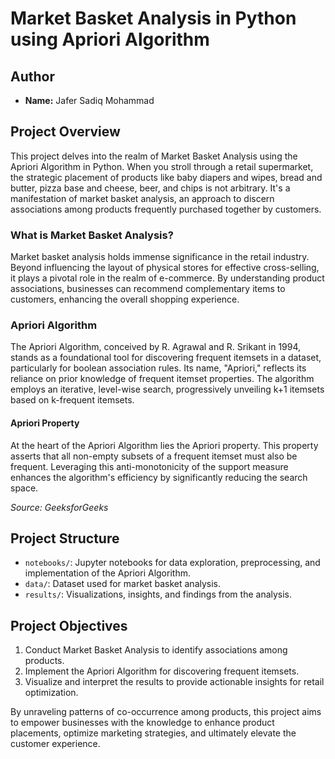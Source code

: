 # Market Basket Analysis in Python using Apriori Algorithm

## Author
- **Name:** Jafer Sadiq Mohammad

## Project Overview
This project delves into the realm of Market Basket Analysis using the Apriori Algorithm in Python. When you stroll through a retail supermarket, the strategic placement of products like baby diapers and wipes, bread and butter, pizza base and cheese, beer, and chips is not arbitrary. It's a manifestation of market basket analysis, an approach to discern associations among products frequently purchased together by customers.

### What is Market Basket Analysis?
Market basket analysis holds immense significance in the retail industry. Beyond influencing the layout of physical stores for effective cross-selling, it plays a pivotal role in the realm of e-commerce. By understanding product associations, businesses can recommend complementary items to customers, enhancing the overall shopping experience.

### Apriori Algorithm
The Apriori Algorithm, conceived by R. Agrawal and R. Srikant in 1994, stands as a foundational tool for discovering frequent itemsets in a dataset, particularly for boolean association rules. Its name, "Apriori," reflects its reliance on prior knowledge of frequent itemset properties. The algorithm employs an iterative, level-wise search, progressively unveiling k+1 itemsets based on k-frequent itemsets.

#### Apriori Property
At the heart of the Apriori Algorithm lies the Apriori property. This property asserts that all non-empty subsets of a frequent itemset must also be frequent. Leveraging this anti-monotonicity of the support measure enhances the algorithm's efficiency by significantly reducing the search space.

*Source: GeeksforGeeks*

## Project Structure
- `notebooks/`: Jupyter notebooks for data exploration, preprocessing, and implementation of the Apriori Algorithm.
- `data/`: Dataset used for market basket analysis.
- `results/`: Visualizations, insights, and findings from the analysis.

## Project Objectives
1. Conduct Market Basket Analysis to identify associations among products.
2. Implement the Apriori Algorithm for discovering frequent itemsets.
3. Visualize and interpret the results to provide actionable insights for retail optimization.

By unraveling patterns of co-occurrence among products, this project aims to empower businesses with the knowledge to enhance product placements, optimize marketing strategies, and ultimately elevate the customer experience.


